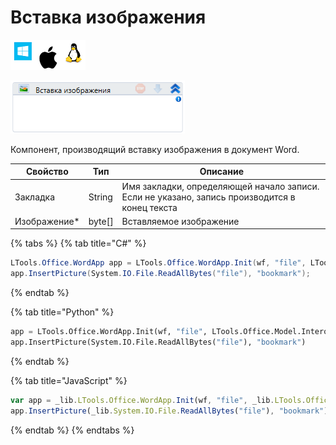 # Вставка изображения

![](<../../../.gitbook/assets/image (100) (1) (1) (1) (1) (1) (1) (1) (2) (249).png>)

![](<../../../.gitbook/assets/image (204).png>)

Компонент, производящий вставку изображения в документ Word.

| Свойство      | Тип     | Описание                                                                                      |
| ------------- | ------- | --------------------------------------------------------------------------------------------- |
| Закладка      | String  | Имя закладки, определяющей начало записи. Если не указано, запись производится в конец текста |
| Изображение\* | byte\[] | Вставляемое изображение                                                                       |

{% tabs %}
{% tab title="C#" %}
```csharp
LTools.Office.WordApp app = LTools.Office.WordApp.Init(wf, "file", LTools.Office.Model.InteropTypes.DX);
app.InsertPicture(System.IO.File.ReadAllBytes("file"), "bookmark");
```
{% endtab %}

{% tab title="Python" %}
```python
app = LTools.Office.WordApp.Init(wf, "file", LTools.Office.Model.InteropTypes.DX)
app.InsertPicture(System.IO.File.ReadAllBytes("file"), "bookmark")
```
{% endtab %}

{% tab title="JavaScript" %}
```javascript
var app = _lib.LTools.Office.WordApp.Init(wf, "file", _lib.LTools.Office.Model.InteropTypes.DX);
app.InsertPicture(_lib.System.IO.File.ReadAllBytes("file"), "bookmark");
```
{% endtab %}
{% endtabs %}
